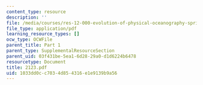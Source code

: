 ```yaml
---
content_type: resource
description: ''
file: /media/courses/res-12-000-evolution-of-physical-oceanography-spring-2007/1033dd0cc7034d854316e1e9139b9a56_2123.pdf
file_type: application/pdf
learning_resource_types: []
ocw_type: OCWFile
parent_title: Part 1
parent_type: SupplementalResourceSection
parent_uid: 03f431be-5ea1-6d28-29a0-d1d6224b6478
resourcetype: Document
title: 2123.pdf
uid: 1033dd0c-c703-4d85-4316-e1e9139b9a56
---
```

